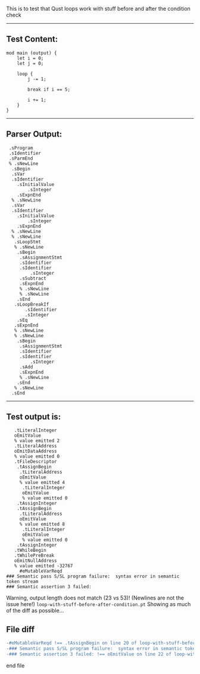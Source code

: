 This is to test that Qust loops work with stuff before and after the condition check

-------------------------


Test Content: 
-------------------------
```
mod main (output) { 
    let i = 0;
    let j = 0;

    loop {
        j -= 1;
        
        break if i == 5;

        i += 1;
    }
}
```
------------------------


Parser Output: 
-------------------------
```
 .sProgram
 .sIdentifier
 .sParmEnd
 % .sNewLine
  .sBegin
  .sVar
  .sIdentifier
    .sInitialValue
        .sInteger
    .sExpnEnd
  % .sNewLine
  .sVar
  .sIdentifier
    .sInitialValue
        .sInteger
    .sExpnEnd
  % .sNewLine
  % .sNewLine
   .sLoopStmt
   % .sNewLine
    .sBegin
     .sAssignmentStmt
     .sIdentifier
     .sIdentifier
         .sInteger
     .sSubtract
     .sExpnEnd
     % .sNewLine
     % .sNewLine
    .sEnd
   .sLoopBreakIf
       .sIdentifier
       .sInteger
    .sEq
   .sExpnEnd
   % .sNewLine
   % .sNewLine
    .sBegin
     .sAssignmentStmt
     .sIdentifier
     .sIdentifier
         .sInteger
     .sAdd
     .sExpnEnd
     % .sNewLine
    .sEnd
   % .sNewLine
  .sEnd

```
------------------------

Test output is: 
-------------------------
```
   .tLiteralInteger
   oEmitValue
   % value emitted 2
   .tLiteralAddress
   oEmitDataAddress
   % value emitted 0
   .tFileDescriptor
    .tAssignBegin
     .tLiteralAddress
     oEmitValue
     % value emitted 4
      .tLiteralInteger
      oEmitValue
      % value emitted 0
    .tAssignInteger
    .tAssignBegin
     .tLiteralAddress
     oEmitValue
     % value emitted 8
      .tLiteralInteger
      oEmitValue
      % value emitted 0
    .tAssignInteger
   .tWhileBegin
   .tWhilePreBreak
   oEmitNullAddress
   % value emitted -32767
     #eMutableVarReqd
### Semantic pass S/SL program failure:  syntax error in semantic token stream
### Semantic assertion 3 failed: 

```


Warning, output length does not match (23 vs 53)!  (Newlines are not the issue here!) `loop-with-stuff-before-after-condition.pt`
Showing as much of the diff as possible...

File diff
-------------------------
```diff
-#eMutableVarReqd !== .tAssignBegin on line 20 of loop-with-stuff-before-after-condition.pt
-### Semantic pass S/SL program failure:  syntax error in semantic token stream !== .tLiteralAddress on line 21 of loop-with-stuff-before-after-condition.pt
-### Semantic assertion 3 failed: !== oEmitValue on line 22 of loop-with-stuff-before-after-condition.pt

```
end file
